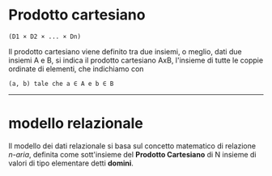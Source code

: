 <link rel="stylesheet" href="../style.css">

# Prodotto cartesiano

```
(D1 × D2 × ... × Dn)
```

Il prodotto cartesiano viene definito tra due insiemi, o meglio, dati due insiemi A e B, si indica il prodotto cartesiano AxB, l'insieme di tutte le coppie ordinate di elementi, che indichiamo con

```
(a, b) tale che a ∈ A e b ∈ B
```

---

# modello relazionale

Il modello dei dati relazionale si basa sul concetto matematico di relazione _n-aria_, definita come sott'insieme del **Prodotto Cartesiano** di N insieme di valori di tipo elementare detti **domini**.
